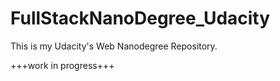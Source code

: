 # FullStackNanoDegree_Udacity

This is  my Udacity's Web Nanodegree Repository.

+++work in progress+++
